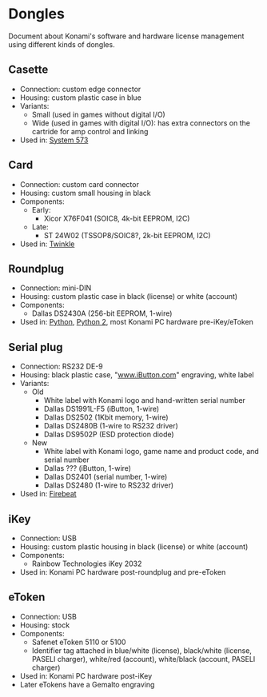 # Dongles

Document about Konami's software and hardware license management using different kinds of dongles.

## Casette

* Connection: custom edge connector
* Housing: custom plastic case in blue
* Variants:
  - Small (used in games without digital I/O)
  - Wide (used in games with digital I/O): has extra connectors on the cartride for amp control and linking
* Used in: [System 573](boards.md#system-573)

## Card

* Connection: custom card connector
* Housing: custom small housing in black
* Components:
  - Early:
    - Xicor X76F041 (SOIC8, 4k-bit EEPROM, I2C)
  - Late:
    - ST 24W02 (TSSOP8/SOIC8?, 2k-bit EEPROM, I2C)
* Used in: [Twinkle](boards.md#twinkle)

## Roundplug

* Connection: mini-DIN
* Housing: custom plastic case in black (license) or white (account)
* Components:
  - Dallas DS2430A (256-bit EEPROM, 1-wire)
* Used in: [Python](boards.md#python), [Python 2](boards.md#python-2), most Konami PC hardware pre-iKey/eToken

## Serial plug

* Connection: RS232 DE-9
* Housing: black plastic case, "www.iButton.com" engraving, white label
* Variants:
  - Old
    * White label with Konami logo and hand-written serial number
    * Dallas DS1991L-F5 (iButton, 1-wire)
    * Dallas DS2502 (1Kbit memory, 1-wire)
    * Dallas DS2480B (1-wire to RS232 driver)
    * Dallas DS9502P (ESD protection diode)
  - New
    * White label with Konami logo, game name and product code, and serial number
    * Dallas ??? (iButton, 1-wire)
    * Dallas DS2401 (serial number, 1-wire)
    * Dallas DS2480 (1-wire to RS232 driver)
* Used in: [Firebeat](boards.md#firebeat)

## iKey

* Connection: USB
* Housing: custom plastic housing in black (license) or white (account)
* Components:
  - Rainbow Technologies iKey 2032
* Used in: Konami PC hardware post-roundplug and pre-eToken

## eToken

* Connection: USB
* Housing: stock
* Components:
  - Safenet eToken 5110 or 5100
  - Identifier tag attached in blue/white (license), black/white (license, PASELI charger), white/red (account), white/black (account, PASELI charger)
* Used in: Konami PC hardware post-iKey
* Later eTokens have a Gemalto engraving
